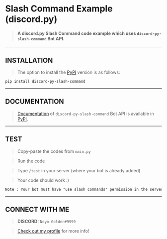 # Slash Command Example (discord.py)
> #### A discord.py Slash Command code example which uses `discord-py-slash-command` Bot API.

---

## INSTALLATION
> The option to install the [PyPI](https://pypi.org/project/discord-py-slash-command/) version is as follows:
 ```txt
pip install discord-py-slash-command
```

---

## DOCUMENTATION
> [Documentation](https://discord-py-slash-command.readthedocs.io/en/latest/) of `discord-py-slash-command` Bot API is available in [PyPI](https://pypi.org/project/discord-py-slash-command/).

---

## TEST
> Copy-paste the codes from `main.py`

> Run the code

> Type `/test` in your server (where your bot is already added)

> Your code should work :)

```txt
Note : Your bot must have "use slash commands" permission in the server in order to use slash commands.
```

---

## CONNECT WITH ME
> **DISCORD:** `Neyo Golden#9999`



> [Check out my profile](https://github.com/MysticTsra) for more info!
